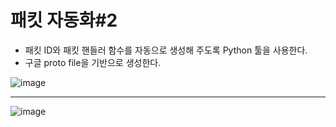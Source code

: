 # 패킷 자동화\#2
* 패킷 ID와 패킷 핸들러 함수를 자동으로 생성해 주도록 Python 툴을 사용한다.
* 구글 proto file을 기반으로 생성한다.
 
![image](https://user-images.githubusercontent.com/68372094/160999264-21b4ba29-9b24-4392-9a9e-f84d9304fc00.png)
***
![image](https://user-images.githubusercontent.com/68372094/160999033-35936a5b-4d4b-48b1-bd50-372939ab4e93.png)
